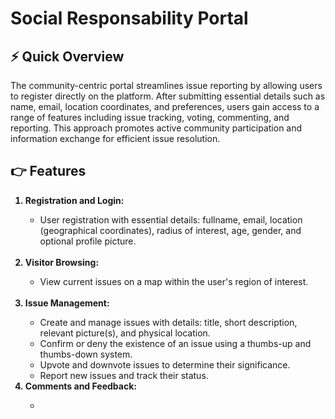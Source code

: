 <h1>Social Responsability Portal </h1>
<h2>⚡ Quick Overview </h2>
<p>The community-centric portal streamlines issue reporting by allowing users to register directly on the platform. After submitting essential details such as name, email, location coordinates, and preferences, users gain access to a range of features including issue tracking, voting, commenting, and reporting. This approach promotes active community participation and information exchange for efficient issue resolution.
</p>
<h2>👉 Features</h2>
<ol>
   <b><li>Registration and Login:</li></b>
     <ul>
       <li>User registration with essential details: fullname, email, location (geographical coordinates), radius of interest, age, gender, and optional profile picture.</li>
     </ul>
   <br>
   <b><li>Visitor Browsing:</li></b>
      <ul>
         <li>View current issues on a map within the user's region of interest.</li>
      </ul>
   <br>
   <b><li>Issue Management:</li></b>
      <ul>
         <li>Create and manage issues with details: title, short description, relevant picture(s), and physical location.</li>
         <li>Confirm or deny the existence of an issue using a thumbs-up and thumbs-down system.</li>
         <li>Upvote and downvote issues to determine their significance.</li>
         <li>Report new issues and track their status.</li>
      </ul>
   <b><li>Comments and Feedback:</li></b>
      <ul>
         <li></li>
      </ul>
</ol>
